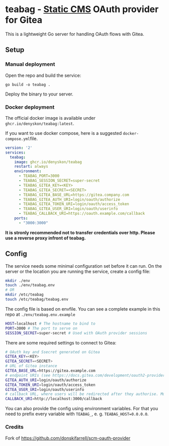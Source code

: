 # teabag - [Static CMS](https://github.com/StaticJsCMS/static-cms) OAuth provider for Gitea 

This is a lightweight Go server for handling OAuth flows with Gitea.

## Setup

### Manual deployment

Open the repo and build the service:

```
go build -o teabag .
```

Deploy the binary to your server. 

### Docker deployment

The official docker image is available under `ghcr.io/denyskon/teabag:latest`.

If you want to use docker compose, here is a suggested `docker-compose.yml`file.

```yaml
version: '2'
services:
  teabag:
    image: ghcr.io/denyskon/teabag
    restart: always
    environment:
      - TEABAG_PORT=3000
      - TEABAG_SESSION_SECRET=super-secret
      - TEABAG_GITEA_KEY=<KEY>
      - TEABAG_GITEA_SECRET=<SECRET>
      - TEABAG_GITEA_BASE_URL=https://gitea.company.com
      - TEABAG_GITEA_AUTH_URI=login/oauth/authorize
      - TEABAG_GITEA_TOKEN_URI=login/oauth/access_token
      - TEABAG_GITEA_USER_URI=login/oauth/userinfo
      - TEABAG_CALLBACK_URI=https://oauth.example.com/callback
    ports:
      - "3000:3000"
```

**It is stronly recommended not to transfer credentials over http. Please use a reverse proxy infront of teabag.**

## Config

The service needs some minimal configuration set before it can run. 
On the server or the location you are running the service, create a config file:

```bash
mkdir ./env
touch ./env/teabag.env
# OR
mkdir /etc/teabag
touch /etc/teabag/teabag.env
```

The config file is based on envfile. You can see a complete example in this repo at `./env/teabag.env.example`

```bash
HOST=localhost # The hostname to bind to
PORT=3000 # The port to serve on
SESSION_SECRET=super-secret # Used with OAuth provider sessions
```

There are some required settings to connect to Gitea:

```bash
# OAuth key and Ssecret generated on Gitea
GITEA_KEY=<KEY>
GITEA_SECRET=<SECRET>
# URL of Gitea instance
GITEA_BASE_URL=https://gitea.example.com
# endpoint URIs (see https://docs.gitea.com/development/oauth2-provider/)
GITEA_AUTH_URI=login/oauth/authorize
GITEA_TOKEN_URI=login/oauth/access_token
GITEA_USER_URI=login/oauth/userinfo
# callback URL, where users will be redirected after they authorise. Must contain the public URL of your teabag instance. This needs to match what was given when creating the OAuth application in Gitea.
CALLBACK_URI=http://localhost:3000/callback
```

You can also provide the config using environment variables. For that you need to prefix every variable with `TEABAG_`, e. g. `TEABAG_HOST=0.0.0.0`.

### Credits

Fork of https://github.com/donskifarrell/scm-oauth-provider
